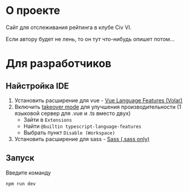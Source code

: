 # О проекте

Сайт для отслеживания рейтинга в клубе Civ VI.

Если автору будет не лень, то он тут что-нибудь опишет потом...

# Для разработчиков

## Найстройка IDE
1. Установить расширениe для vue - [Vue Language Features (Volar)](https://marketplace.visualstudio.com/items?itemName=Vue.volar)
2. Включить [takeover mode](https://vuejs.org/guide/typescript/overview.html#volar-takeover-mode) для улучшения производительности (1 языковой сервер для .vue и .ts вместо двух)
   - Зайти в `Extensions`
   - Найти `@builtin typescript-language-features`
   - Выбрать пункт `Disable (Workspace)`
3. Установить расширение для sass - [Sass (.sass only)](https://marketplace.visualstudio.com/items?itemName=Syler.sass-indented)

## Запуск

Введите команду

```
npm run dev
```
